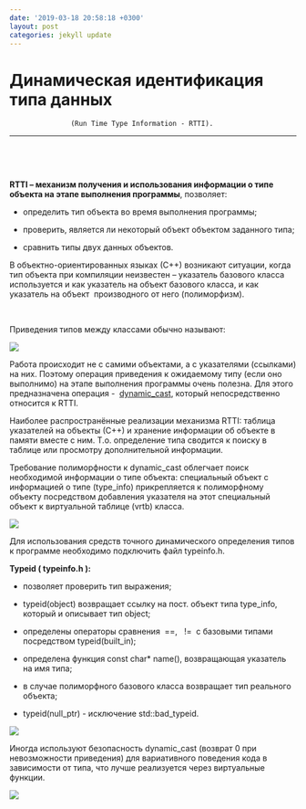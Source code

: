 ```yaml
---
date: '2019-03-18 20:58:18 +0300'
layout: post
categories: jekyll update
---
```


Динамическая идентификация типа данных
======================================

                   (Run Time Type Information - RTTI).
------------------------------------------------------

 

 

**RTTI – механизм получения и использования информации о типе объекта на этапе
выполнения программы**, позволяет:

-   определить тип объекта во время выполнения программы;

-   проверить, является ли некоторый объект объектом заданного типа;

-   сравнить типы двух данных объектов.

В объектно-ориентированных языках (С++) возникают ситуации, когда тип объекта
при компиляции неизвестен – указатель базового класса используется и как
указатель на объект базового класса, и как указатель на объект   производного от
него (полиморфизм).

 

Приведения типов между классами обычно называют:

![](../../../1.PNG)

Работа происходит не с самими объектами, а с указателями (ссылками) на них.
Поэтому операция приведения к ожидаемому типу (если оно выполнимо) на этапе
выполнения программы очень полезна. Для этого предназначена операция -
 [dynamic_cast](#_dynamic_cast_–_безопасное), который непосредственно относится
к RTTI.  

Наиболее распространённые реализации механизма RTTI: таблица указателей на
объекты (С++) и хранение информации об объекте в памяти вместе с ним. Т.о.
определение типа сводится к поиску в таблице или просмотру дополнительной
информации.

Требование полиморфности к dynamic_cast облегчает поиск необходимой информации о
типе объекта: специальный объект с информацией о типе (type_info) прикрепляется
к полиморфному объекту посредством добавления указателя на этот специальный
объект к виртуальной таблице (vrtb) класса.

![](../../../2.PNG)

Для использования средств точного динамического определения типов к программе
необходимо подключить файл typeinfo.h.

**Typeid ( typeinfo.h ):**

-   позволяет проверить тип выражения;

-   typeid(object) возвращает ссылку на пост. объект типа type_info, который и
    описывает тип object;

-   определены операторы сравнения  ==,   !=  с базовыми типами посредством
    typeid(built_in);

-   определена функция const char\* name(), возвращающая указатель на имя типа;

-   в случае полиморфного базового класса возвращает тип реального объекта;

-   typeid(null_ptr) - исключение std::bad_typeid.

![](../../../3.png)

Иногда используют безопасность dynamic_cast (возврат 0 при невозможности
приведения) для вариативного поведения кода в зависимости от типа, что лучше
реализуется через виртуальные функции.

![](../../../4.png)

